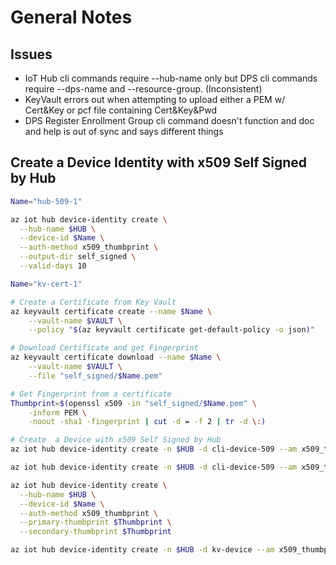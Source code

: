 # General Notes

## Issues

- IoT Hub cli commands require --hub-name only but DPS cli commands require --dps-name and --resource-group.  (Inconsistent)
- KeyVault errors out when attempting to upload either a PEM w/ Cert&Key or pcf file containing Cert&Key&Pwd
- DPS Register Enrollment Group cli command doesn't function and doc and help is out of sync and says different things

## Create a Device Identity with x509 Self Signed by Hub

```bash
Name="hub-509-1"

az iot hub device-identity create \
  --hub-name $HUB \
  --device-id $Name \
  --auth-method x509_thumbprint \
  --output-dir self_signed \
  --valid-days 10
```

```bash
Name="kv-cert-1"

# Create a Certificate from Key Vault
az keyvault certificate create --name $Name \
    --vault-name $VAULT \
    --policy "$(az keyvault certificate get-default-policy -o json)"

# Download Certificate and get Fingerprint
az keyvault certificate download --name $Name \
    --vault-name $VAULT \
    --file "self_signed/$Name.pem"

# Get Fingerprint from a certificate
Thumbprint=$(openssl x509 -in "self_signed/$Name.pem" \
    -inform PEM \
    -noout -sha1 -fingerprint | cut -d = -f 2 | tr -d \:)
```


```bash
# Create  a Device with x509 Self Signed by Hub
az iot hub device-identity create -n $HUB -d cli-device-509 --am x509_thumbprint --valid-days 10

az iot hub device-identity create -n $HUB -d cli-device-509 --am x509_thumbprint --output-dir self_signed

az iot hub device-identity create \
  --hub-name $HUB \
  --device-id $Name \
  --auth-method x509_thumbprint \
  --primary-thumbprint $Thumbprint \
  --secondary-thumbprint $Thumbprint

az iot hub device-identity create -n $HUB -d kv-device --am x509_thumbprint --ptp [Thumbprint 1] --stp [Thumbprint 2]
```
